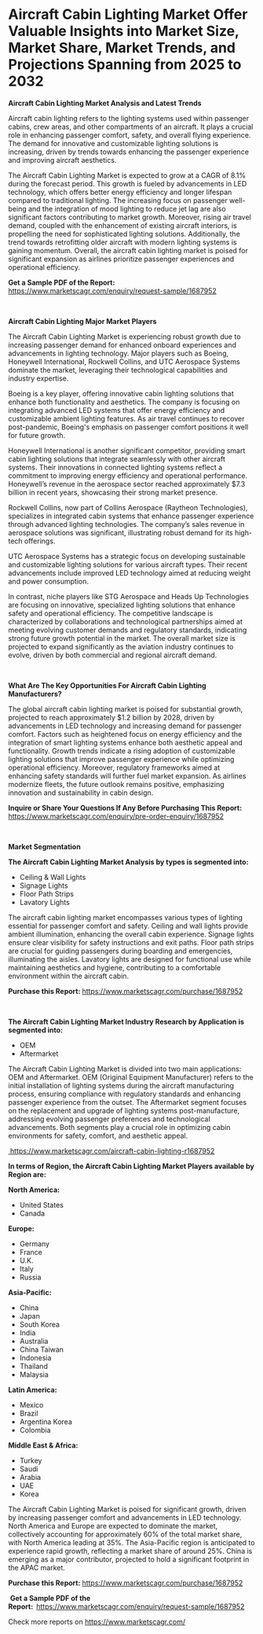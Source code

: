 <p><h1>Aircraft Cabin Lighting Market Offer Valuable Insights into Market Size, Market Share, Market Trends, and Projections Spanning from 2025 to 2032</h1></p><p><strong>Aircraft Cabin Lighting Market Analysis and Latest Trends</strong></p>
<p><p>Aircraft cabin lighting refers to the lighting systems used within passenger cabins, crew areas, and other compartments of an aircraft. It plays a crucial role in enhancing passenger comfort, safety, and overall flying experience. The demand for innovative and customizable lighting solutions is increasing, driven by trends towards enhancing the passenger experience and improving aircraft aesthetics.</p><p>The Aircraft Cabin Lighting Market is expected to grow at a CAGR of 8.1% during the forecast period. This growth is fueled by advancements in LED technology, which offers better energy efficiency and longer lifespan compared to traditional lighting. The increasing focus on passenger well-being and the integration of mood lighting to reduce jet lag are also significant factors contributing to market growth. Moreover, rising air travel demand, coupled with the enhancement of existing aircraft interiors, is propelling the need for sophisticated lighting solutions. Additionally, the trend towards retrofitting older aircraft with modern lighting systems is gaining momentum. Overall, the aircraft cabin lighting market is poised for significant expansion as airlines prioritize passenger experiences and operational efficiency.</p></p>
<p><strong>Get a Sample PDF of the Report:&nbsp;</strong> <a href="https://www.marketscagr.com/enquiry/request-sample/1687952?utm_campaign=2383&utm_medium=2&utm_source=Github&utm_content=ia&utm_term=10042025&utm_id=aircraft-cabin-lighting">https://www.marketscagr.com/enquiry/request-sample/1687952</a></p>
<p>&nbsp;</p>
<p><strong>Aircraft Cabin Lighting Major Market Players</strong></p>
<p><p>The Aircraft Cabin Lighting Market is experiencing robust growth due to increasing passenger demand for enhanced onboard experiences and advancements in lighting technology. Major players such as Boeing, Honeywell International, Rockwell Collins, and UTC Aerospace Systems dominate the market, leveraging their technological capabilities and industry expertise.</p><p>Boeing is a key player, offering innovative cabin lighting solutions that enhance both functionality and aesthetics. The company is focusing on integrating advanced LED systems that offer energy efficiency and customizable ambient lighting features. As air travel continues to recover post-pandemic, Boeing's emphasis on passenger comfort positions it well for future growth.</p><p>Honeywell International is another significant competitor, providing smart cabin lighting solutions that integrate seamlessly with other aircraft systems. Their innovations in connected lighting systems reflect a commitment to improving energy efficiency and operational performance. Honeywell’s revenue in the aerospace sector reached approximately $7.3 billion in recent years, showcasing their strong market presence.</p><p>Rockwell Collins, now part of Collins Aerospace (Raytheon Technologies), specializes in integrated cabin systems that enhance passenger experience through advanced lighting technologies. The company’s sales revenue in aerospace solutions was significant, illustrating robust demand for its high-tech offerings.</p><p>UTC Aerospace Systems has a strategic focus on developing sustainable and customizable lighting solutions for various aircraft types. Their recent advancements include improved LED technology aimed at reducing weight and power consumption.</p><p>In contrast, niche players like STG Aerospace and Heads Up Technologies are focusing on innovative, specialized lighting solutions that enhance safety and operational efficiency. The competitive landscape is characterized by collaborations and technological partnerships aimed at meeting evolving customer demands and regulatory standards, indicating strong future growth potential in the market. The overall market size is projected to expand significantly as the aviation industry continues to evolve, driven by both commercial and regional aircraft demand.</p></p>
<p>&nbsp;</p>
<p><strong>What Are The Key Opportunities For Aircraft Cabin Lighting Manufacturers?</strong></p>
<p><p>The global aircraft cabin lighting market is poised for substantial growth, projected to reach approximately $1.2 billion by 2028, driven by advancements in LED technology and increasing demand for passenger comfort. Factors such as heightened focus on energy efficiency and the integration of smart lighting systems enhance both aesthetic appeal and functionality. Growth trends indicate a rising adoption of customizable lighting solutions that improve passenger experience while optimizing operational efficiency. Moreover, regulatory frameworks aimed at enhancing safety standards will further fuel market expansion. As airlines modernize fleets, the future outlook remains positive, emphasizing innovation and sustainability in cabin design.</p></p>
<p><strong>Inquire or Share Your Questions If Any Before Purchasing This Report:</strong> <a href="https://www.marketscagr.com/enquiry/pre-order-enquiry/1687952?utm_campaign=2383&utm_medium=2&utm_source=Github&utm_content=ia&utm_term=10042025&utm_id=aircraft-cabin-lighting">https://www.marketscagr.com/enquiry/pre-order-enquiry/1687952</a></p>
<p>&nbsp;</p>
<p><strong>Market Segmentation</strong></p>
<p><strong>The Aircraft Cabin Lighting Market Analysis by types is segmented into:</strong></p>
<p><ul><li>Ceiling & Wall Lights</li><li>Signage Lights</li><li>Floor Path Strips</li><li>Lavatory Lights</li></ul></p>
<p><p>The aircraft cabin lighting market encompasses various types of lighting essential for passenger comfort and safety. Ceiling and wall lights provide ambient illumination, enhancing the overall cabin experience. Signage lights ensure clear visibility for safety instructions and exit paths. Floor path strips are crucial for guiding passengers during boarding and emergencies, illuminating the aisles. Lavatory lights are designed for functional use while maintaining aesthetics and hygiene, contributing to a comfortable environment within the aircraft cabin.</p></p>
<p><strong>Purchase this Report:&nbsp;</strong><a href="https://www.marketscagr.com/purchase/1687952?utm_campaign=2383&utm_medium=2&utm_source=Github&utm_content=ia&utm_term=10042025&utm_id=aircraft-cabin-lighting">https://www.marketscagr.com/purchase/1687952</a></p>
<p>&nbsp;</p>
<p><strong>The Aircraft Cabin Lighting Market Industry Research by Application is segmented into:</strong></p>
<p><ul><li>OEM</li><li>Aftermarket</li></ul></p>
<p><p>The Aircraft Cabin Lighting Market is divided into two main applications: OEM and Aftermarket. OEM (Original Equipment Manufacturer) refers to the initial installation of lighting systems during the aircraft manufacturing process, ensuring compliance with regulatory standards and enhancing passenger experience from the outset. The Aftermarket segment focuses on the replacement and upgrade of lighting systems post-manufacture, addressing evolving passenger preferences and technological advancements. Both segments play a crucial role in optimizing cabin environments for safety, comfort, and aesthetic appeal.</p></p>
<p><a href="https://www.marketscagr.com/aircraft-cabin-lighting-r1687952?utm_campaign=2383&utm_medium=2&utm_source=Github&utm_content=ia&utm_term=10042025&utm_id=aircraft-cabin-lighting">&nbsp;https://www.marketscagr.com/aircraft-cabin-lighting-r1687952</a></p>
<p><strong>In terms of Region, the Aircraft Cabin Lighting Market Players available by Region are:</strong></p>
<p>
    <p> <strong> North America: </strong>
        <ul>
            <li>United States</li>
            <li>Canada</li>
        </ul>
        </p> 
    <p> <strong> Europe: </strong>
        <ul>
            <li>Germany</li>
            <li>France</li>
            <li>U.K.</li>
            <li>Italy</li>
            <li>Russia</li>
        </ul>
        </p> 
    <p> <strong> Asia-Pacific: </strong>
        <ul>
            <li>China</li>
            <li>Japan</li>
            <li>South Korea</li>
            <li>India</li>
            <li>Australia</li>
            <li>China Taiwan</li>
            <li>Indonesia</li>
            <li>Thailand</li>
            <li>Malaysia</li>
        </ul>
        </p> 
    <p> <strong> Latin America: </strong>
        <ul>
            <li>Mexico</li>
            <li>Brazil</li>
            <li>Argentina Korea</li>
            <li>Colombia</li>
        </ul>
        </p> 
    <p> <strong> Middle East & Africa: </strong>
        <ul>
            <li>Turkey</li>
            <li>Saudi</li>
            <li>Arabia</li>
            <li>UAE</li>
            <li>Korea</li>
        </ul>
    </p>
    </p>
<p><p>The Aircraft Cabin Lighting Market is poised for significant growth, driven by increasing passenger comfort and advancements in LED technology. North America and Europe are expected to dominate the market, collectively accounting for approximately 60% of the total market share, with North America leading at 35%. The Asia-Pacific region is anticipated to experience rapid growth, reflecting a market share of around 25%. China is emerging as a major contributor, projected to hold a significant footprint in the APAC market.</p></p>
<p><strong>Purchase this Report: </strong><a href="https://www.marketscagr.com/purchase/1687952?utm_campaign=2383&utm_medium=2&utm_source=Github&utm_content=ia&utm_term=10042025&utm_id=aircraft-cabin-lighting">https://www.marketscagr.com/purchase/1687952</a></p>
<p>&nbsp;<strong>Get a Sample PDF of the Report:&nbsp;&nbsp;</strong><a href="https://www.marketscagr.com/enquiry/request-sample/1687952?utm_campaign=2383&utm_medium=2&utm_source=Github&utm_content=ia&utm_term=10042025&utm_id=aircraft-cabin-lighting">https://www.marketscagr.com/enquiry/request-sample/1687952</a></p>
<p><strong></strong></p>
<p>Check more reports on <a href="https://www.marketscagr.com/?utm_campaign=2383&utm_medium=2&utm_source=Github&utm_content=ia&utm_term=10042025&utm_id=aircraft-cabin-lighting">https://www.marketscagr.com/</a></p>
